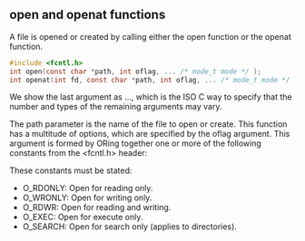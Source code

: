 ## open and openat functions
A file is opened or created by calling either the open function or the openat function.
```c
#include <fcntl.h>
int open(const char *path, int oflag, ... /* mode_t mode */ );
int openat(int fd, const char *path, int oflag, ... /* mode_t mode */ );
```
We show the last argument as ..., which is the ISO C way to specify that the number
and types of the remaining arguments may vary.

The path parameter is the name of the file to open or create. This function has a
multitude of options, which are specified by the oflag argument. This argument is
formed by ORing together one or more of the following constants from the <fcntl.h>
header:

These constants must be stated:
* O_RDONLY: Open for reading only.
* O_WRONLY: Open for writing only.
* O_RDWR: Open for reading and writing.
* O_EXEC: Open for execute only.
* O_SEARCH: Open for search only (applies to directories).
